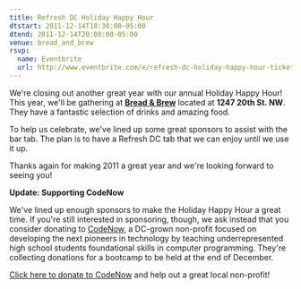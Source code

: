 ```yaml
---
title: Refresh DC Holiday Happy Hour
dtstart: 2011-12-14T18:30:00-05:00
dtend: 2011-12-14T20:00:00-05:00
venue: bread_and_brew
rsvp:
  name: Eventbrite
  url: http://www.eventbrite.com/e/refresh-dc-holiday-happy-hour-tickets-2586393974
---
```


We're closing out another great year with our annual Holiday Happy Hour! This year, we'll be gathering at **[Bread & Brew](http://breadandbrew.com/)** located at **1247 20th St. NW**. They have a fantastic selection of drinks and amazing food.

To help us celebrate, we've lined up some great sponsors to assist with the bar tab. The plan is to have a Refresh DC tab that we can enjoy until we use it up.

Thanks again for making 2011 a great year and we're looking forward to seeing you!

**Update: Supporting CodeNow**

We've lined up enough sponsors to make the Holiday Happy Hour a great time. If you're still interested in sponsoring, though, we ask instead that you consider donating to [CodeNow](http://codenow.eventbrite.com/?discount=refreshdc), a DC-grown non-profit focused on developing the next pioneers in technology by teaching underrepresented high school students foundational skills in computer programming. They're collecting donations for a bootcamp to be held at the end of December.

[Click here to donate to CodeNow](http://codenow.eventbrite.com/?discount=refreshdc) and help out a great local non-profit!